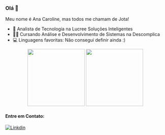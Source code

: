### Olá  👋

Meu nome é Ana Caroline, mas todos me chamam de Jota!

- 💼 Analista de Tecnologia na Lucree Soluções Inteligentes
- 🧑‍🎓 Cursando Análise e Desenvolvimento de Sistemas na Descomplica 
- 💻 Linguagens favoritas: Não consegui definir ainda :)

<div align="center">
  <img height="180em" src="https://github-readme-stats.vercel.app/api?username=anajota&show_icons=true&theme=tokyonight"/>
  <img height="180em" src="https://github-readme-stats.vercel.app/api/top-langs/?username=anajota&layout=compact&theme=tokyonight"/>
</div>

#### Entre em Contato:

[![Linkdin](https://img.shields.io/badge/LinkedIn-0077B5?style=for-the-badge&logo=linkedin&logoColor=white)](https://www.linkedin.com/in/ana-caroline-jota-889b821a5/)

